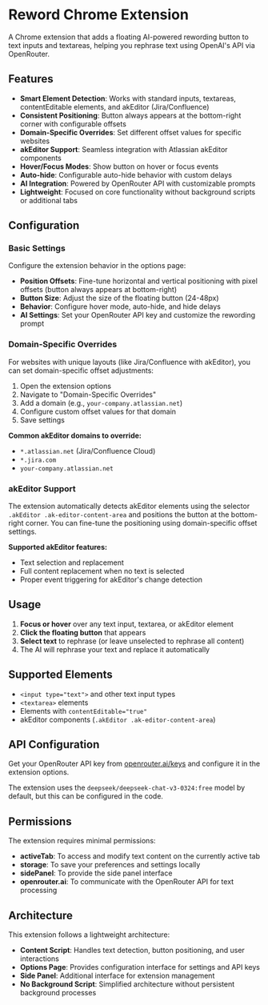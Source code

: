 # Reword Chrome Extension

A Chrome extension that adds a floating AI-powered rewording button to text inputs and textareas, helping you rephrase text using OpenAI's API via OpenRouter.

## Features

- **Smart Element Detection**: Works with standard inputs, textareas, contentEditable elements, and akEditor (Jira/Confluence)
- **Consistent Positioning**: Button always appears at the bottom-right corner with configurable offsets
- **Domain-Specific Overrides**: Set different offset values for specific websites
- **akEditor Support**: Seamless integration with Atlassian akEditor components
- **Hover/Focus Modes**: Show button on hover or focus events
- **Auto-hide**: Configurable auto-hide behavior with custom delays
- **AI Integration**: Powered by OpenRouter API with customizable prompts
- **Lightweight**: Focused on core functionality without background scripts or additional tabs

## Configuration

### Basic Settings

Configure the extension behavior in the options page:

- **Position Offsets**: Fine-tune horizontal and vertical positioning with pixel offsets (button always appears at bottom-right)
- **Button Size**: Adjust the size of the floating button (24-48px)
- **Behavior**: Configure hover mode, auto-hide, and hide delays
- **AI Settings**: Set your OpenRouter API key and customize the rewording prompt

### Domain-Specific Overrides

For websites with unique layouts (like Jira/Confluence with akEditor), you can set domain-specific offset adjustments:

1. Open the extension options
2. Navigate to "Domain-Specific Overrides"
3. Add a domain (e.g., `your-company.atlassian.net`)
4. Configure custom offset values for that domain
5. Save settings

**Common akEditor domains to override:**
- `*.atlassian.net` (Jira/Confluence Cloud)
- `*.jira.com`
- `your-company.atlassian.net`

### akEditor Support

The extension automatically detects akEditor elements using the selector `.akEditor .ak-editor-content-area` and positions the button at the bottom-right corner. You can fine-tune the positioning using domain-specific offset settings.

**Supported akEditor features:**
- Text selection and replacement
- Full content replacement when no text is selected
- Proper event triggering for akEditor's change detection

## Usage

1. **Focus or hover** over any text input, textarea, or akEditor element
2. **Click the floating button** that appears
3. **Select text** to rephrase (or leave unselected to rephrase all content)
4. The AI will rephrase your text and replace it automatically

## Supported Elements

- `<input type="text">` and other text input types
- `<textarea>` elements  
- Elements with `contentEditable="true"`
- akEditor components (`.akEditor .ak-editor-content-area`)

## API Configuration

Get your OpenRouter API key from [openrouter.ai/keys](https://openrouter.ai/keys) and configure it in the extension options.

The extension uses the `deepseek/deepseek-chat-v3-0324:free` model by default, but this can be configured in the code.

## Permissions

The extension requires minimal permissions:

- **activeTab**: To access and modify text content on the currently active tab
- **storage**: To save your preferences and settings locally
- **sidePanel**: To provide the side panel interface
- **openrouter.ai**: To communicate with the OpenRouter API for text processing

## Architecture

This extension follows a lightweight architecture:

- **Content Script**: Handles text detection, button positioning, and user interactions
- **Options Page**: Provides configuration interface for settings and API keys
- **Side Panel**: Additional interface for extension management
- **No Background Script**: Simplified architecture without persistent background processes

